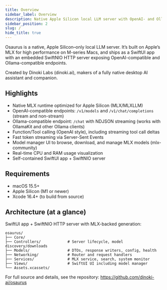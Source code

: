 ```yaml
---
title: Overview
sidebar_label: Overview
description: Native Apple Silicon local LLM server with OpenAI- and Ollama-compatible APIs.
sidebar_position: 2
slug: /
hide_title: true
---
```


Osaurus is a native, Apple Silicon–only local LLM server. It’s built on Apple’s MLX for high performance on M-series Macs, and ships as a SwiftUI app with an embedded SwiftNIO HTTP server exposing OpenAI-compatible and Ollama-compatible endpoints.

Created by Dinoki Labs (dinoki.ai), makers of a fully native desktop AI assistant and companion.

## Highlights

- Native MLX runtime optimized for Apple Silicon (MLX/MLXLLM)
- OpenAI-compatible endpoints: `/v1/models` and `/v1/chat/completions` (stream and non-stream)
- Ollama-compatible endpoint: `/chat` with NDJSON streaming (works with OllamaKit and other Ollama clients)
- Function/Tool calling (OpenAI style), including streaming tool call deltas
- Fast token streaming via Server-Sent Events
- Model manager UI to browse, download, and manage MLX models (mlx-community)
- Real-time CPU and RAM usage visualization
- Self-contained SwiftUI app + SwiftNIO server

## Requirements

- macOS 15.5+
- Apple Silicon (M1 or newer)
- Xcode 16.4+ (to build from source)

## Architecture (at a glance)

SwiftUI app + SwiftNIO HTTP server with MLX-backed generation:

```
osaurus/
├── Core/
├── Controllers/            # Server lifecycle, model discovery/downloads
├── Models/                 # DTOs, response writers, config, health
├── Networking/             # Router and request handlers
├── Services/               # MLX service, search, system monitor
├── Views/                  # SwiftUI UI including model manager
└── Assets.xcassets/
```

For full source and details, see the repository:
https://github.com/dinoki-ai/osaurus
